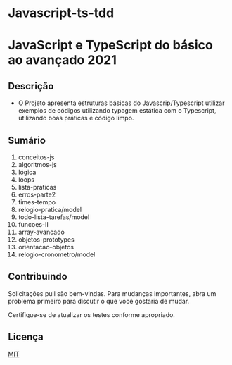 # Javascript-ts-tdd

# JavaScript e TypeScript do básico ao avançado 2021

## Descrição

* O Projeto apresenta estruturas básicas do Javascrip/Typescript utilizar exemplos de códigos utilizando typagem estática com o Typescript, utilizando boas práticas e código limpo.

## Sumário

01. conceitos-js
02. algoritmos-js
03. lógica
04. loops
05. lista-praticas
06. erros-parte2
07. times-tempo
08. relogio-pratica/model
09. todo-lista-tarefas/model
10. funcoes-II
11. array-avancado
12. objetos-prototypes
13. orientacao-objetos
14. relogio-cronometro/model

## Contribuindo
Solicitações pull são bem-vindas. Para mudanças importantes, abra um problema primeiro para discutir o que você gostaria de mudar.

Certifique-se de atualizar os testes conforme apropriado.

## Licença
[MIT](https://choosealicense.com/licenses/mit/)
